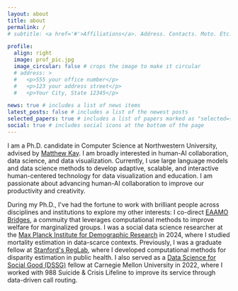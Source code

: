 ```yaml
---
layout: about
title: about
permalink: /
# subtitle: <a href='#'>Affiliations</a>. Address. Contacts. Moto. Etc.

profile:
  align: right
  image: prof_pic.jpg
  image_circular: false # crops the image to make it circular
  # address: >
  #   <p>555 your office number</p>
  #   <p>123 your address street</p>
  #   <p>Your City, State 12345</p>

news: true # includes a list of news items
latest_posts: false # includes a list of the newest posts
selected_papers: true # includes a list of papers marked as "selected={true}"
social: true # includes social icons at the bottom of the page
---
```


I am a Ph.D. candidate in Computer Science at Northwestern University, advised by [Matthew Kay](https://www.mjskay.com/). I am broadly interested in human-AI collaboration, data science, and data visualization. Currently, I use large language models and data science methods to develop adaptive, scalable, and interactive human-centered technology for data visualization and education. I am passionate about advancing human-AI collaboration to improve our productivity and creativity.

During my Ph.D., I've had the fortune to work with brilliant people across disciplines and institutions to explore my other interests: I co-direct [EAAMO Bridges](https://eaamo-bridges.netlify.app), a commuity that leverages computational methods to improve welfare for marginalized groups. I was a social data science researcher at the [Max Planck Institute for Demographic Research](https://www.demogr.mpg.de/en) in 2024, where I studied mortality estimation in data-scarce contexts. Previously, I was a graduate fellow at [Stanford's RegLab](https://reglab.stanford.edu), where I developed computational methods for disparity estimation in public health. I also served as a [Data Science for Social Good (DSSG)](https://www.dssgfellowship.org/) fellow at Carnegie Mellon University in 2022, where I worked with 988 Suicide & Crisis Lifeline to improve its service through data-driven call routing.

<!-- #### [C.V.](https://yccui.github.io/assets/pdf/cui_cv.pdf) -->

<!-- Link to your social media connections, too. This theme is set up to use [Font Awesome icons](http://fortawesome.github.io/Font-Awesome/) and [Academicons](https://jpswalsh.github.io/academicons/), like the ones below. Add your Facebook, Twitter, LinkedIn, Google Scholar, or just disable all of them. -->
